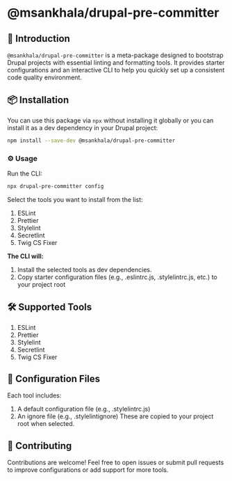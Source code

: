 # @msankhala/drupal-pre-committer

## 🧩 Introduction

`@msankhala/drupal-pre-committer` is a meta-package designed to bootstrap Drupal projects with essential linting and formatting tools. It provides starter configurations and an interactive CLI to help you quickly set up a consistent code quality environment.

## 📦 Installation

You can use this package via `npx` without installing it globally or you can install it as a dev dependency in your Drupal project:

```bash
npm install --save-dev @msankhala/drupal-pre-committer
```

### ⚙️ Usage

Run the CLI:

```bash
npx drupal-pre-committer config
```

Select the tools you want to install from the list:

1. ESLint
1. Prettier
1. Stylelint
1. Secretlint
1. Twig CS Fixer

**The CLI will:**

1. Install the selected tools as dev dependencies.
1. Copy starter configuration files (e.g., .eslintrc.js, .stylelintrc.js, etc.) to your project root

## 🛠️ Supported Tools

1. ESLint
1. Prettier
1. Stylelint
1. Secretlint
1. Twig CS Fixer

## 📁 Configuration Files

Each tool includes:

1. A default configuration file (e.g., .stylelintrc.js)
1. An ignore file (e.g., .stylelintignore)
These are copied to your project root when selected.

## 🤝 Contributing

Contributions are welcome! Feel free to open issues or submit pull requests to improve configurations or add support for more tools.
